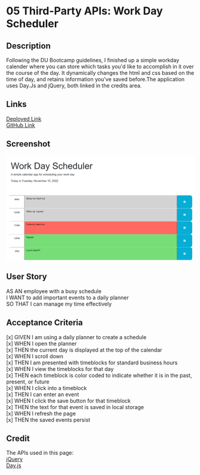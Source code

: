 # 05 Third-Party APIs: Work Day Scheduler

## Description

Following the DU Bootcamp guidelines, I finished up a simple workday calender where you can store which tasks you'd like to accomplish in it over the course of the day. It dynamically changes the html and css based on the time of day, and retains information you've saved before.The application uses Day.Js and jQuery, both linked in the credits area.

## Links
[Deployed Link](https://annapng.github.io/Work-Day-Planner/)   
[GitHub Link](https://github.com/annapng/Work-Day-Planner)

## Screenshot

![Screenshot of Page, at 11:41 am, including my previously entered info](Assets\Screenshot.png "Screenshot of Page, at 11:41 am, including my previously entered info")


## User Story

AS AN employee with a busy schedule  
I WANT to add important events to a daily planner  
SO THAT I can manage my time effectively  

## Acceptance Criteria

[x] GIVEN I am using a daily planner to create a schedule  
[x] WHEN I open the planner  
[x] THEN the current day is displayed at the top of the calendar  
[x] WHEN I scroll down  
[x] THEN I am presented with timeblocks for standard business hours  
[x] WHEN I view the timeblocks for that day  
[x] THEN each timeblock is color coded to indicate whether it is in the past, present, or future   
[x] WHEN I click into a timeblock  
[x] THEN I can enter an event  
[x] WHEN I click the save button for that timeblock  
[x] THEN the text for that event is saved in local storage  
[x] WHEN I refresh the page  
[x] THEN the saved events persist  


## Credit

The APIs used in this page:  
[jQuery](https://jquery.com)  
[Day.js](https://day.js.org/en/)